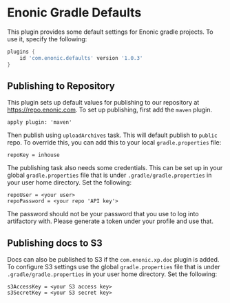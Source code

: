 # Enonic Gradle Defaults

This plugin provides some default settings for Enonic gradle projects. To use it, specify the following:

```gradle
plugins {
    id 'com.enonic.defaults' version '1.0.3'
}
```

## Publishing to Repository

This plugin sets up default values for publishing to our repository at https://repo.enonic.com. To
set up publishing, first add the `maven` plugin.

```
apply plugin: 'maven'
```

Then publish using `uploadArchives` task. This will default publish to `public` repo. To override this, 
you can add this to your local `gradle.properties` file:

```
repoKey = inhouse
```

The publishing task also needs some credentials. This can be set up in your global `gradle.properties`
file that is under `.gradle/gradle.properties` in your user home directory. Set the following:

```
repoUser = <your user>
repoPassword = <your repo 'API key'>
```

The password should not be your password that you use to log into artifactory with. Please generate
a token under your profile and use that.

## Publishing docs to S3

Docs can also be published to S3 if the `com.enonic.xp.doc` plugin is added. To configure S3 settings
use the global `gradle.properties` file that is under `.gradle/gradle.properties` in your user home 
directory. Set the following:

```
s3AccessKey = <your S3 access key>
s3SecretKey = <your S3 secret key>
```

